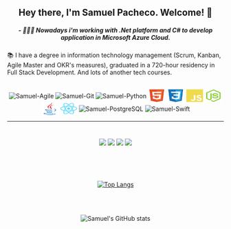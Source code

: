 ## <div align="center">Hey there, I'm Samuel Pacheco. Welcome! 👋</div>

##### <div align="center">- 👨‍💻💽 Nowadays i'm working with .Net platform and C# to develop application in Microsoft Azure Cloud.
📚 I have a degree in information technology management (Scrum, Kanban, Agile Master and OKR's measures), graduated in a 720-hour residency in Full Stack Development. And lots of another tech courses. </div>

<br>

<div align="center">
    <img align="center" alt="Samuel-Agile" height="30" width="40" src="https://cdn.jsdelivr.net/gh/devicons/devicon/icons/jira/jira-original-wordmark.svg">
  <img align="center" alt="Samuel-Git" height="30" width="40" src="https://cdn.jsdelivr.net/gh/devicons/devicon/icons/git/git-original.svg">
  <img align="center" alt="Samuel-Python" height="30" width="40" src="https://cdn.jsdelivr.net/gh/devicons/devicon/icons/python/python-original.svg">
  <img align="center" alt="Samuel-HTML" height="30" width="40" src="https://raw.githubusercontent.com/devicons/devicon/master/icons/html5/html5-original.svg">
  <img align="center" alt="Samuel-CSS" height="30" width="40" src="https://raw.githubusercontent.com/devicons/devicon/master/icons/css3/css3-original.svg">
  <img align="center" alt="Samuel-JavaScript" height="30" width="40" src="https://raw.githubusercontent.com/devicons/devicon/master/icons/javascript/javascript-plain.svg">
  <img align="center" alt="Samuel-NodeJS" height="30" width="40" src="https://raw.githubusercontent.com/devicons/devicon/master/icons/nodejs/nodejs-original.svg">
  <img align="center" alt="Samuel-Java" height="30" width="40" src="https://raw.githubusercontent.com/devicons/devicon/master/icons/java/java-original.svg">
  <img align="center" alt="Samuel-React" height="30" width="40" src="https://raw.githubusercontent.com/devicons/devicon/master/icons/react/react-original.svg">
  <img align="center" alt="Samuel-PostgreSQL" height="30" width="40" src="https://cdn.jsdelivr.net/gh/devicons/devicon/icons/postgresql/postgresql-original-wordmark.svg">
  <img align="center" alt="Samuel-Swift" height="30" width="40" src="https://cdn.jsdelivr.net/gh/devicons/devicon/icons/swift/swift-original.svg">
</div>

<hr

##### 
### 

<div align="center"><br>
  <a href="https://www.linkedin.com/in/samuel-pacheco07/" target="_blank"><img src="https://img.shields.io/badge/-LinkedIn-%230077B5?style=for-the-badge&logo=linkedin&logoColor=white" target="_blank"></a> 
  <a href="https://www.instagram.com/pachecosamuel_/" target="_blank"><img src="https://img.shields.io/badge/-Instagram-%23E4405F?style=for-the-badge&logo=instagram&logoColor=white" target="_blank"></a>
  <a href="329433289196830730" target="_blank"><img src="https://img.shields.io/badge/Discord-7289DA?style=for-the-badge&logo=discord&logoColor=white" target="_blank"></a> 
  <a href = "https://drive.google.com/file/d/1N6mR1coHlmp9aNJpt6Dl22fPZNUhqC_d/view?usp=sharing"><img src="https://img.shields.io/badge/-Gmail-%23333?style=for-the-badge&logo=gmail&logoColor=white" target="_blank"></a>
</div>

<br/>

<br><br>

<div align="center">
    
[![Top Langs](https://github-readme-stats.vercel.app/api/top-langs/?username=pachecosamuel&layout=compact&theme=monokai)](https://github.com/pachecosamuel/github-readme-stats)
    
</div>

<br><br>
    
<div align="center">
    
![Samuel's GitHub stats](https://github-readme-stats.vercel.app/api?username=pachecosamuel&show_icons=true&theme=monokai)
    
</div>



<br/><br/>





